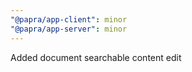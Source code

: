 ```yaml
---
"@papra/app-client": minor
"@papra/app-server": minor
---
```


Added document searchable content edit
